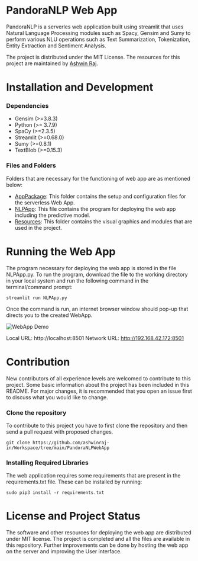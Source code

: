# PandoraNLP Web App
PandoraNLP is a serverles web application built using streamlit that uses Natural Language Processing modules such as Spacy, Gensim and Sumy to perform various NLU operations such as Text Summarization, Tokenization, Entity Extraction and Sentiment Analysis.

The project is distributed under the MIT License. The resources for this project are maintained by [Ashwin Raj](https://github.com/ashwinraj-in).

# Installation and Development
### Dependencies
- Gensim (>=3.8.3)
- Python (>= 3.7.9)
- SpaCy (>=2.3.5)
- Streamlit (>=0.68.0)
- Sumy (>=0.8.1)
- TextBlob (>=0.15.3)

### Files and Folders
Folders that are necessary for the functioning of web app are as mentioned below:
- [AppPackage](https://github.com/ashwinraj-in/Workspace/tree/main/PandoraNLPWebApp/AppPackage):
  This folder contains the setup and configuration files for the serverless Web App. 
- [NLPApp](https://github.com/ashwinraj-in/Workspace/tree/main/PandoraNLPWebApp/NLPApp.py):
  This file contains the program for deploying the web app including the predictive model.
- [Resources](https://github.com/ashwinraj-in/Workspace/tree/main/PandoraNLPWebApp/Resources):
  This folder contains the visual graphics and modules that are used in the project.
  
# Running the Web App
The program necessary for deploying the web app is stored in the file NLPApp.py. To run the program, download the file to the working directory in your local system and run the following command in the terminal/command prompt:
```
streamlit run NLPApp.py
```
  
Once the command is run, an internet browser window should pop-up that directs you to the created WebApp.

![WebApp Demo](https://github.com/ashwinraj-in/Workspace/blob/main/PandoraNLPWebApp/Demo.gif)

Local URL: http://localhost:8501
Network URL: http://192.168.42.172:8501
  
# Contribution
New contributors of all experience levels are welcomed to contribute to this project. Some basic information about the project has been included in this README. For major changes, it is recommended that you open an issue first to discuss what you would like to change.

### Clone the repository
To contribute to this project you have to first clone the repository and then send a pull request with proposed changes.
```
git clone https://github.com/ashwinraj-in/Workspace/tree/main/PandoraNLPWebApp
```
### Installing Required Libraries
The web application requires some requirements that are present in the requirements.txt file. These can be installed by running:
```
sudo pip3 install -r requirements.txt
```

# License and Project Status
The software and other resources for deploying the web app are distributed under MIT license. The project is completed and all the files are available in this repository. Further improvements can be done by hosting the web app on the server and improving the User interface.

